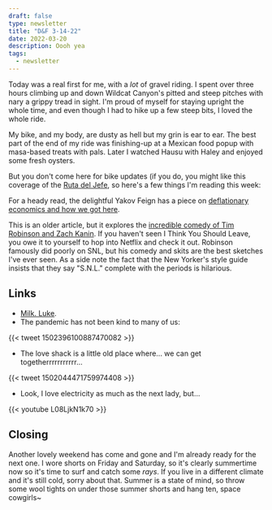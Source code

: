 ```yaml
---
draft: false
type: newsletter
title: "D&F 3-14-22"
date: 2022-03-20
description: Oooh yea
tags:
  - newsletter
---
```


Today was a real first for me, with a _lot_ of gravel riding. I spent over three hours climbing up and down Wildcat Canyon's pitted and steep pitches with nary a grippy tread in sight. I'm proud of myself for staying upright the whole time, and even though I had to hike up a few steep bits, I loved the whole ride.

My bike, and my body, are dusty as hell but my grin is ear to ear. The best part of the end of my ride was finishing-up at a Mexican food popup with masa-based treats with pals. Later I watched Hausu with Haley and enjoyed some fresh oysters. 

But you don't come here for bike updates (if you do, you might like this coverage of the [Ruta del Jefe](https://theradavist.com/2022/03/2022-ruta-del-jefe/?goal=0_22185853f4-dd88653b9a-224943222), so here's a few things I'm reading this week:

For a heady read, the delightful Yakov Feign has a piece on [deflationary economics and how we got here](https://www.phenomenalworld.org/analysis/deflation-inflation/). 

This is an older article, but it explores the [incredible comedy of Tim Robinson and Zach Kanin](https://www.newyorker.com/culture/the-new-yorker-interview/tim-robinson-and-zach-kanin-on-the-mysterious-alchemy-of-sketch-comedy). If you haven't seen I Think You Should Leave, you owe it to yourself to hop into Netflix and check it out. Robinson famously did poorly on SNL, but his comedy and skits are the best sketches I've ever seen. As a side note the fact that the New Yorker's style guide insists that they say "S.N.L." complete with the periods is hilarious.

## Links

- [Milk. Luke](https://brickshow.com/2020/10/new-lego-star-wars-luke-skywalker-with-blue-milk-30625-polybag-revealed).
- The pandemic has not been kind to many of us:

{{< tweet 1502396100887470082 >}}

- The love shack is a little old place where... we can get togetherrrrrrrrrrr...

{{< tweet 1502044471759974408 >}}

- Look, I love electricity as much as the next lady, but...

{{< youtube L08LjkN1k70 >}}

## Closing

Another lovely weekend has come and gone and I'm already ready for the next one. I wore shorts on Friday and Saturday, so it's clearly summertime now so it's time to surf and catch some _rays_. If you live in a different climate and it's still cold, sorry about that. Summer is a state of mind, so throw some wool tights on under those summer shorts and hang ten, space cowgirls~